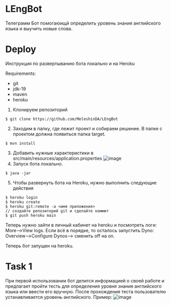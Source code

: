 # LEngBot
Телеграмм Бот помогаюищй определить уровень знания английского языка и выучить новые слова.
# Deploy
Инструкция по развертыванию бота локально и на Heroku

Requirements:
* git
* jdk-19
* maven
* heroku
1. Клонируем репозиторий 
```
$ git clone https://github.com/MeleshinDA/LEngBot
```
2. Заходим в папку, где лежит проект и собираем решение. В папке с проектом должна появиться папка target.
```
$ mvn install
```
3. Добавить нужные характеристики в src/main/resources/application.properties
![image](https://user-images.githubusercontent.com/43640874/195334566-d9cd8bca-219e-493b-9485-708ae15f29a4.png)
4. Запуск бота локально.
```
$ java -jar 
```
5. Чтобы развернуть бота на Heroku, нужно выполнить следующие действия
```
$ heroku login
$ heroku create
$ heroku git:remote -a <имя приложения>
// создайте репозиторий git и сделайте коммит
$ git push heroku main
```
Теперь нужно зайти в личный кабинет на heroku и посмотреть логи: More-->View logs. Если всё в порядке, то осталось запустить Dyno: Overview-->Configure Dynos--> сменить off на on.

Теперь бот запущен на heroku.
# Task 1
При первой использовании бот делится информацией о своей работе и предлагает пройти тесть для определения уровня знания английского языка или ввести его вручную. После прохождения теста пользователю устанавливается уровень английского. Пример:
![image](https://user-images.githubusercontent.com/43640874/195336903-2ae80b68-bd90-4d2c-9fd1-b3dd6a41fd1b.png)

